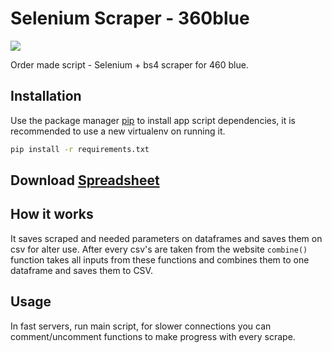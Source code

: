 # Selenium Scraper - 360blue


<a href="https://codeclimate.com/github/Firiyuu/selenium-360blue/maintainability"><img src="https://api.codeclimate.com/v1/badges/cdacc7260bb66dc379b0/maintainability" /></a>


Order made script - Selenium + bs4 scraper for 460 blue.

## Installation

Use the package manager [pip](https://pip.pypa.io/en/stable/) to install app script dependencies, it is recommended to use a new virtualenv on running it.

```bash
pip install -r requirements.txt
```

## Download [Spreadsheet](https://docs.google.com/spreadsheets/d/1xhb472B93C35tVMKwZG3nHYETT3QMWqVE5CfP9tPCW8/edit?usp=sharing)

## How it works
It saves scraped and needed parameters on dataframes and saves them on csv for alter use. After every csv's are taken from the website ```combine()``` function takes all inputs from these functions and combines them to one dataframe and saves them to CSV.

## Usage
In fast servers, run main script, for slower connections you can comment/uncomment functions to make progress with every scrape. 

